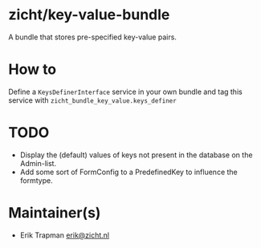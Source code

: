 # zicht/key-value-bundle
A bundle that stores pre-specified key-value pairs.

# How to
Define a  `KeysDefinerInterface` service in your own bundle and tag this service with `zicht_bundle_key_value.keys_definer`

# TODO
* Display the (default) values of keys not present in the database on the Admin-list.
* Add some sort of FormConfig to a PredefinedKey to influence the formtype.

# Maintainer(s)
- Erik Trapman <erik@zicht.nl>
